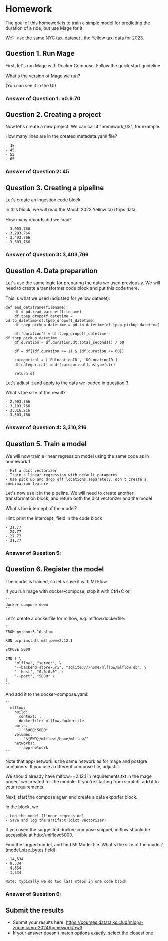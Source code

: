 # Homework

The goal of this homework is to train a simple model for predicting the duration of a ride, but use Mage for it.

We'll use [the same NYC taxi dataset ](https://www.nyc.gov/site/tlc/about/tlc-trip-record-data.page), the Yellow taxi data for 2023.


## Question 1. Run Mage

First, let's run Mage with Docker Compose. Follow the quick start guideline.

What's the version of Mage we run?

(You can see it in the UI)

### Answer of Question 1: v0.9.70


## Question 2. Creating a project

Now let's create a new project. We can call it "homework_03", for example.

How many lines are in the created metadata.yaml file?

    - 35
    - 45
    - 55
    - 65

### Answer of Question 2: 45

## Question 3. Creating a pipeline

Let's create an ingestion code block.

In this block, we will read the March 2023 Yellow taxi trips data.

How many records did we load?

    - 3,003,766
    - 3,203,766
    - 3,403,766
    - 3,603,766

### Answer of Question 3: 3,403,766


## Question 4. Data preparation

Let's use the same logic for preparing the data we used previously. We will need to create a transformer code block and put this code there.

This is what we used (adjusted for yellow dataset):
   
    def ead_dataframe(filename):
        df = pd.read_parquet(filename)
        df.tpep_dropoff_datetime = pd.to_datetime(df.tpep_dropoff_datetime)
        df.tpep_pickup_datetime = pd.to_datetime(df.tpep_pickup_datetime)
    
        df['duration'] = df.tpep_dropoff_datetime - df.tpep_pickup_datetime
        df.duration = df.duration.dt.total_seconds() / 60
    
        df = df[(df.duration >= 1) & (df.duration <= 60)]
    
        categorical = ['PULocationID', 'DOLocationID']
        df[categorical] = df[categorical].astype(str)
        
        return df

Let's adjust it and apply to the data we loaded in question 3.

What's the size of the result?

    - 2,903,766
    - 3,103,766
    - 3,316,216
    - 3,503,766


### Answer of Question 4: 3,316,216


## Question 5. Train a model

We will now train a linear regression model using the same code as in homework 1

    - Fit a dict vectorizer
    - Train a linear regression with default parameres
    - Use pick up and drop off locations separately, don't create a combination feature

Let's now use it in the pipeline. We will need to create another transformation block, and return both the dict vectorizer and the model

What's the intercept of the model?

Hint: print the intercept_ field in the code block

    - 21.77
    - 24.77
    - 27.77
    - 31.77

### Answer of Question 5:


## Question 6. Register the model

The model is trained, so let's save it with MLFlow.

If you run mage with docker-compose, stop it with Ctrl+C or

    ``
    docker-compose down
    ``

Let's create a dockerfile for mlflow, e.g. mlflow.dockerfile:

    ``
    FROM python:3.10-slim
    
    RUN pip install mlflow==2.12.1
    
    EXPOSE 5000
    
    CMD [ \
        "mlflow", "server", \
        "--backend-store-uri", "sqlite:///home/mlflow/mlflow.db", \
        "--host", "0.0.0.0", \
        "--port", "5000" \
    ]
    ``

And add it to the docker-compose.yaml:

    ``
      mlflow:
        build:
          context: .
          dockerfile: mlflow.dockerfile
        ports:
          - "5000:5000"
        volumes:
          - "${PWD}/mlflow:/home/mlflow/"
        networks:
          - app-network
    ``

Note that app-network is the same network as for mage and postgre containers. If you use a different compose file, adjust it.

We should already have mlflow==2.12.1 in requirements.txt in the mage project we created for the module. If you're starting from scratch, add it to your requirements.

Next, start the compose again and create a data exporter block.

In the block, we

    - Log the model (linear regression)
    - Save and log the artifact (dict vectorizer)

If you used the suggested docker-compose snippet, mlflow should be accessible at http://mlflow:5000.

Find the logged model, and find MLModel file. What's the size of the model? (model_size_bytes field):

    - 14,534
    - 9,534
    - 4,534
    - 1,534

    Note: typically we do two last steps in one code block

### Answer of Question 6:


## Submit the results

- Submit your results here: https://courses.datatalks.club/mlops-zoomcamp-2024/homework/hw3
 - If your answer doesn't match options exactly, select the closest one
